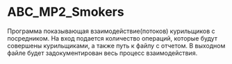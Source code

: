 # ABC_MP2_Smokers
Программа показывающая взаимодействие(потоков) курильщиков с посредником.
На вход подается количество операций, которые будут совершены курильщиками, а также путь к файлу с отчетом.
В выходном файле будет задокументирован весь процесс взаимодействия.
